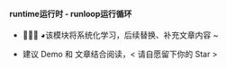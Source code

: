 #### runtime运行时 - runloop运行循环

 
- 🏃🏻‍♂️ ◕该模块将系统化学习，后续替换、补充文章内容 ~

- 建议 Demo 和 文章结合阅读，< 请自愿留下你的 Star > 
 




























